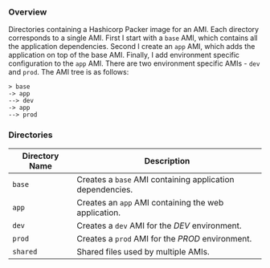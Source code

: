 ### Overview

Directories containing a Hashicorp Packer image for an AMI.  Each directory corresponds to a single AMI.  First I start 
with a `base` AMI, which contains all the application dependencies.  Second I create an `app` AMI, which adds the 
application on top of the base AMI.  Finally, I add environment specific configuration to the `app` AMI.  There are two 
environment specific AMIs - `dev` and `prod`.  The AMI tree is as follows:

```
> base
-> app
--> dev
-> app
--> prod
```

### Directories

| Directory Name    | Description                                                                 |
|-------------------|-----------------------------------------------------------------------------|
| `base`            | Creates a `base` AMI containing application dependencies.                   |
| `app`             | Creates an `app` AMI containing the web application.                        |
| `dev`             | Creates a `dev` AMI for the *DEV* environment.                              |
| `prod`            | Creates a `prod` AMI for the *PROD* environment.                            |
| `shared`          | Shared files used by multiple AMIs.                                         |